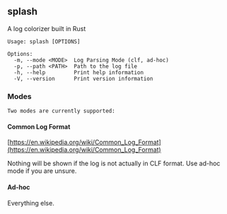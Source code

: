 ## splash
A log colorizer built in Rust

    Usage: splash [OPTIONS]

    Options:
      -m, --mode <MODE>  Log Parsing Mode (clf, ad-hoc)
      -p, --path <PATH>  Path to the log file
      -h, --help         Print help information
      -V, --version      Print version information

### Modes

    Two modes are currently supported:

#### Common Log Format

[https://en.wikipedia.org/wiki/Common_Log_Format](https://en.wikipedia.org/wiki/Common_Log_Format)

Nothing will be shown if the log is not actually in CLF format.  Use ad-hoc mode if you are unsure.

#### Ad-hoc

Everything else.

